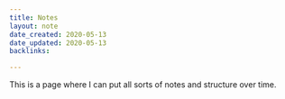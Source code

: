 ```yaml
---
title: Notes
layout: note
date_created: 2020-05-13
date_updated: 2020-05-13
backlinks:

---
```




This is a page where I can put all sorts of notes and structure over time.


